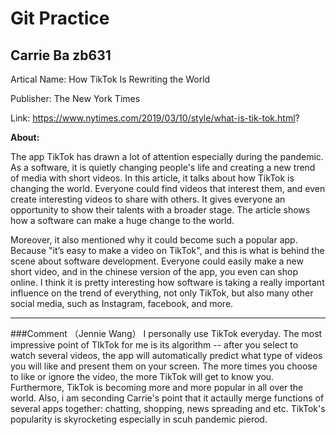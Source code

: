 # Git Practice
## Carrie Ba zb631

Artical Name: How TikTok Is Rewriting the World

Publisher: The New York Times

Link: https://www.nytimes.com/2019/03/10/style/what-is-tik-tok.html?

**About:**

The app TikTok has drawn a lot of attention especially during the pandemic. As a software, it is quietly changing people's life and creating a new trend of media with short videos. In this article, it talks about how TikTok is changing the world. Everyone could find videos that interest them, and even create interesting videos to share with others. It gives everyone an opportunity to show their talents with a broader stage. The article shows how a software can make a huge change to the world. 

Moreover, it also mentioned why it could become such a popular app. Because "it’s easy to make a video on TikTok", and this is what is behind the scene about software development. Everyone could easily make a new short video, and in the chinese version of the app, you even can shop online. I think it is pretty interesting how software is taking a really important influence on the trend of everything, not only TikTok, but also many other social media, such as Instagram, facebook, and more.

***
###Comment （Jennie Wang）
I personally use TikTok everyday. The most impressive point of TIkTok for me is its algorithm -- after you select to watch several videos, the app will automatically predict what type of videos you will like and present them on your screen. The more times you choose to like or ignore the video, the more TikTok will get to know you. Furthermore, TikTok is becoming more and more popular in all over the world. Also, i am seconding Carrie's point that it actaully merge functions of several apps together: chatting, shopping, news spreading and etc. TikTok's popularity is skyrocketing especially in scuh pandemic pierod.

